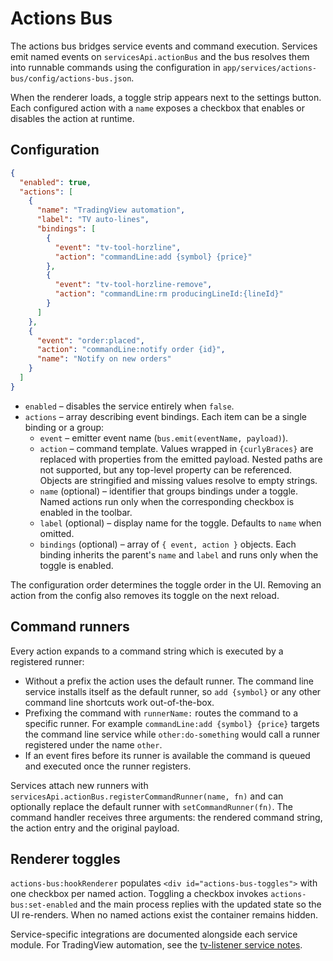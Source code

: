 # Actions Bus

The actions bus bridges service events and command execution. Services emit named events on
`servicesApi.actionBus` and the bus resolves them into runnable commands using the configuration in
`app/services/actions-bus/config/actions-bus.json`.

When the renderer loads, a toggle strip appears next to the settings button. Each configured action
with a `name` exposes a checkbox that enables or disables the action at runtime.

## Configuration

```json
{
  "enabled": true,
  "actions": [
    {
      "name": "TradingView automation",
      "label": "TV auto-lines",
      "bindings": [
        {
          "event": "tv-tool-horzline",
          "action": "commandLine:add {symbol} {price}"
        },
        {
          "event": "tv-tool-horzline-remove",
          "action": "commandLine:rm producingLineId:{lineId}"
        }
      ]
    },
    {
      "event": "order:placed",
      "action": "commandLine:notify order {id}",
      "name": "Notify on new orders"
    }
  ]
}
```

- `enabled` – disables the service entirely when `false`.
- `actions` – array describing event bindings. Each item can be a single binding or a group:
  - `event` – emitter event name (`bus.emit(eventName, payload)`).
  - `action` – command template. Values wrapped in `{curlyBraces}` are replaced with properties from
the emitted payload. Nested paths are not supported, but any top-level property can be referenced.
Objects are stringified and missing values resolve to empty strings.
  - `name` (optional) – identifier that groups bindings under a toggle. Named actions run only when
    the corresponding checkbox is enabled in the toolbar.
  - `label` (optional) – display name for the toggle. Defaults to `name` when omitted.
  - `bindings` (optional) – array of `{ event, action }` objects. Each binding inherits the parent's
    `name` and `label` and runs only when the toggle is enabled.

The configuration order determines the toggle order in the UI. Removing an action from the config also
removes its toggle on the next reload.

## Command runners

Every action expands to a command string which is executed by a registered runner:

- Without a prefix the action uses the default runner. The command line service installs itself as
the default runner, so `add {symbol}` or any other command line shortcuts work out-of-the-box.
- Prefixing the command with `runnerName:` routes the command to a specific runner. For example
  `commandLine:add {symbol} {price}` targets the command line service while `other:do-something`
  would call a runner registered under the name `other`.
- If an event fires before its runner is available the command is queued and executed once the runner
  registers.

Services attach new runners with `servicesApi.actionBus.registerCommandRunner(name, fn)` and can
optionally replace the default runner with `setCommandRunner(fn)`. The command handler receives three
arguments: the rendered command string, the action entry and the original payload.

## Renderer toggles

`actions-bus:hookRenderer` populates `<div id="actions-bus-toggles">` with one checkbox per named
action. Toggling a checkbox invokes `actions-bus:set-enabled` and the main process replies with the
updated state so the UI re-renders. When no named actions exist the container remains hidden.

Service-specific integrations are documented alongside each service module. For TradingView
automation, see the [tv-listener service notes](tv-listener.md).

